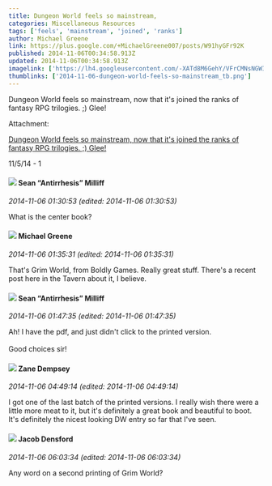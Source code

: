 ```yaml
---
title: Dungeon World feels so mainstream,
categories: Miscellaneous Resources
tags: ['feels', 'mainstream', 'joined', 'ranks']
author: Michael Greene
link: https://plus.google.com/+MichaelGreene007/posts/W91hyGFr92K
published: 2014-11-06T00:34:58.913Z
updated: 2014-11-06T00:34:58.913Z
imagelink: ['https://lh4.googleusercontent.com/-XATd8M6GehY/VFrCMNsNGWI/AAAAAAAACxc/KZSvZYcGLd8/w3264-h2448/14%2B-%2B1']
thumblinks: ['2014-11-06-dungeon-world-feels-so-mainstream_tb.png']
---
```


Dungeon World feels so mainstream, now that it&#39;s joined the ranks of fantasy RPG trilogies. ;) Glee!


Attachment:

<a href='https://plus.google.com/photos/115524159101918552951/albums/6078384164854182977/6078384162179193186?sqi=100084733231320276299&sqsi=ce1a3f63-0134-470d-90ae-6eb5a12174e9'>Dungeon World feels so mainstream, now that it's joined the ranks of fantasy RPG trilogies. ;) Glee!</a>


11/5/14 - 1
<div id='comment z13edlkgmurwejapi04ch3shylumynzrepo0k'>
  <h4><img src='{{site.baseurl}}//images/avatars/102767083144882698572_photo.jpg'> Sean “Antirrhesis” Milliff</h4>
      <p><cite>2014-11-06 01:30:53 (edited: 2014-11-06 01:30:53)</cite></p>
        <p>What is the center book?</p>
</div>
        

<div id='comment z13edlkgmurwejapi04ch3shylumynzrepo0k'>
  <h4><img src='{{site.baseurl}}//images/avatars/115524159101918552951_photo.jpg'> Michael Greene</h4>
      <p><cite>2014-11-06 01:35:31 (edited: 2014-11-06 01:35:31)</cite></p>
        <p>That&#39;s Grim World, from Boldly Games. Really great stuff. There&#39;s a recent post here in the Tavern about it, I believe.</p>
</div>
        

<div id='comment z13edlkgmurwejapi04ch3shylumynzrepo0k'>
  <h4><img src='{{site.baseurl}}//images/avatars/102767083144882698572_photo.jpg'> Sean “Antirrhesis” Milliff</h4>
      <p><cite>2014-11-06 01:47:35 (edited: 2014-11-06 01:47:35)</cite></p>
        <p>Ah! I have the pdf, and just didn&#39;t click to the printed version.<br /><br />Good choices sir!</p>
</div>
        

<div id='comment z13edlkgmurwejapi04ch3shylumynzrepo0k'>
  <h4><img src='{{site.baseurl}}//images/avatars/107758473682577038730_photo.jpg'> Zane Dempsey</h4>
      <p><cite>2014-11-06 04:49:14 (edited: 2014-11-06 04:49:14)</cite></p>
        <p>I got one of the last batch of the printed versions. I really wish there were a little more meat to it, but it&#39;s definitely a great book and beautiful to boot. It&#39;s definitely the nicest looking DW entry so far that I&#39;ve seen.</p>
</div>
        

<div id='comment z13edlkgmurwejapi04ch3shylumynzrepo0k'>
  <h4><img src='{{site.baseurl}}//images/avatars/108830074211223880600_photo.jpg'> Jacob Densford</h4>
      <p><cite>2014-11-06 06:03:34 (edited: 2014-11-06 06:03:34)</cite></p>
        <p>Any word on a second printing of Grim World?</p>
</div>
        